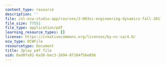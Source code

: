 ```yaml
---
content_type: resource
description: ''
file: /ol-ocw-studio-app/courses/2-003sc-engineering-dynamics-fall-2011/0ad0fa926a36bec3269407104f56e056_d00XI_UTKQo.pdf
file_size: 77551
file_type: application/pdf
learning_resource_types: []
license: https://creativecommons.org/licenses/by-nc-sa/4.0/
ocw_type: OCWFile
resourcetype: Document
title: 3play pdf file
uid: 0ad0fa92-6a36-bec3-2694-07104f56e056
---
```

